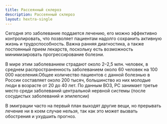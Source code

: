 ```yaml
---
title: Рассеянный склероз
description: Рассеянный склероз
layout: hextra-single
---
```


Сегодня это заболевание поддается лечению, его можно эффективно контролировать, что позволяет пациентам надолго сохранить активную жизнь и трудоспособность. Важна ранняя диагностика, а также постоянный прием лекарств,  поскольку есть возможность минимизировать прогрессирование болезни.

В мире этим заболеванием страдают около 2–2,5 млн. человек, в среднем распространенность заболеванием около 60 человек на 100 000 населения.Общее количество пациентов с данной болезнью в России составляет около 200 тысяч, большинство из них молодые люди в возрасте от 20 до 40 лет. По данным ВОЗ, РС занимает третье место среди заболеваний центральной нервной системы (после сосудистых заболеваний и эпилепсии)

В эмиграции часто на первый план выходят другие вещи, но прерывать лечение ни в коем случае нельзя, так как это может вызвать обострения и ухудшить прогноз.
